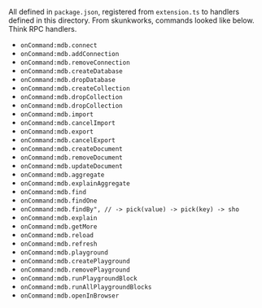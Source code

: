 
All defined in `package.json`, registered from `extension.ts` to handlers defined in this directory. From skunkworks, commands looked like below. Think RPC handlers.

- `onCommand:mdb.connect`
- `onCommand:mdb.addConnection`
- `onCommand:mdb.removeConnection`
- `onCommand:mdb.createDatabase`
- `onCommand:mdb.dropDatabase`
- `onCommand:mdb.createCollection`
- `onCommand:mdb.dropCollection`
- `onCommand:mdb.dropCollection`
- `onCommand:mdb.import`
- `onCommand:mdb.cancelImport`
- `onCommand:mdb.export`
- `onCommand:mdb.cancelExport`
- `onCommand:mdb.createDocument`
- `onCommand:mdb.removeDocument`
- `onCommand:mdb.updateDocument`
- `onCommand:mdb.aggregate`
- `onCommand:mdb.explainAggregate`
- `onCommand:mdb.find`
- `onCommand:mdb.findOne`
- `onCommand:mdb.findBy", // -> pick(value) -> pick(key) -> sho`
- `onCommand:mdb.explain`
- `onCommand:mdb.getMore`
- `onCommand:mdb.reload`
- `onCommand:mdb.refresh`
- `onCommand:mdb.playground`
- `onCommand:mdb.createPlayground`
- `onCommand:mdb.removePlayground`
- `onCommand:mdb.runPlaygroundBlock`
- `onCommand:mdb.runAllPlaygroundBlocks`
- `onCommand:mdb.openInBrowser`
